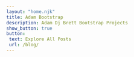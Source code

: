 ```yaml
---
layout: "home.njk"
title: Adam Bootstrap
description: Adam Dj Brett Bootstrap Projects
show_button: true
button: 
 text: Explore All Posts
 url: /blog/
---
```


